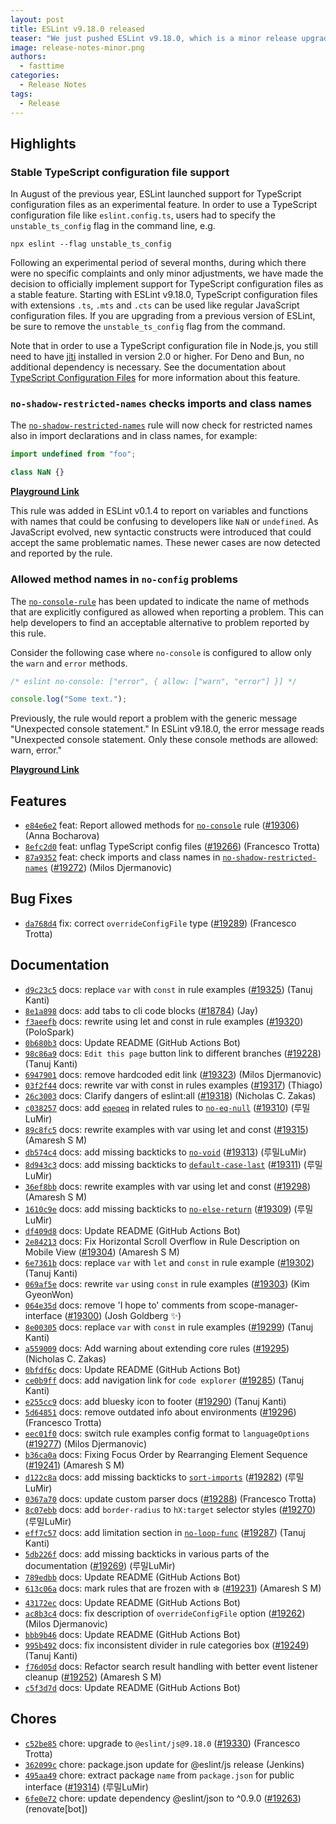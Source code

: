 ```yaml
---
layout: post
title: ESLint v9.18.0 released
teaser: "We just pushed ESLint v9.18.0, which is a minor release upgrade of ESLint. This release adds some new features and fixes several bugs found in the previous release."
image: release-notes-minor.png
authors:
  - fasttime
categories:
  - Release Notes
tags:
  - Release
---
```







## Highlights

### Stable TypeScript configuration file support

In August of the previous year, ESLint launched support for TypeScript configuration files as an experimental feature.
In order to use a TypeScript configuration file like `eslint.config.ts`, users had to specify the `unstable_ts_config` flag in the command line, e.g.

```shell
npx eslint --flag unstable_ts_config
```

Following an experimental period of several months, during which there were no specific complaints and only minor adjustments, we have made the decision to officially implement support for TypeScript configuration files as a stable feature.
Starting with ESLint v9.18.0, TypeScript configuration files with extensions `.ts`, `.mts` and `.cts` can be used like regular JavaScript configuration files.
If you are upgrading from a previous version of ESLint, be sure to remove the `unstable_ts_config` flag from the command.

Note that in order to use a TypeScript configuration file in Node.js, you still need to have [jiti](https://www.npmjs.com/package/jiti) installed in version 2.0 or higher.
For Deno and Bun, no additional dependency is necessary.
See the documentation about [TypeScript Configuration Files](https://eslint.org/docs/head/use/configure/configuration-files#typescript-configuration-files) for more information about this feature.

### `no-shadow-restricted-names` checks imports and class names

The [`no-shadow-restricted-names`](https://eslint.org/docs/latest/rules/no-shadow-restricted-names) rule will now check for restricted names also in import declarations and in class names, for example:

```js
import undefined from "foo";

class NaN {}
```

[**Playground Link**](https://eslint.org/play/#eyJ0ZXh0IjoiLyplc2xpbnQgbm8tc2hhZG93LXJlc3RyaWN0ZWQtbmFtZXM6IFwiZXJyb3JcIiovXG5cbmltcG9ydCB1bmRlZmluZWQgZnJvbSBcImZvb1wiO1xuXG5jbGFzcyBOYU4ge30iLCJvcHRpb25zIjp7InJ1bGVzIjp7fSwibGFuZ3VhZ2VPcHRpb25zIjp7InBhcnNlck9wdGlvbnMiOnsiZWNtYUZlYXR1cmVzIjp7fX19fX0=)

This rule was added in ESLint v0.1.4 to report on variables and functions with names that could be confusing to developers like `NaN` or `undefined`.
As JavaScript evolved, new syntactic constructs were introduced that could accept the same problematic names.
These newer cases are now detected and reported by the rule.

### Allowed method names in `no-config` problems

The [`no-console-rule`](https://eslint.org/docs/latest/rules/no-console) has been updated to indicate the name of methods that are explicitly configured as allowed when reporting a problem.
This can help developers to find an acceptable alternative to problem reported by this rule.

Consider the following case where `no-console` is configured to allow only the `warn` and `error` methods.

```js
/* eslint no-console: ["error", { allow: ["warn", "error"] }] */

console.log("Some text.");
```

Previously, the rule would report a problem with the generic message "Unexpected console statement."
In ESLint v9.18.0, the error message reads "Unexpected console statement. Only these console methods are allowed: warn, error."

[**Playground Link**](https://eslint.org/play/#eyJ0ZXh0IjoiLyogZXNsaW50IG5vLWNvbnNvbGU6IFtcImVycm9yXCIsIHsgYWxsb3c6IFtcIndhcm5cIiwgXCJlcnJvclwiXSB9XSAqL1xuXG5jb25zb2xlLmxvZyhcIlNvbWUgdGV4dC5cIik7Iiwib3B0aW9ucyI6eyJydWxlcyI6e30sImxhbmd1YWdlT3B0aW9ucyI6eyJzb3VyY2VUeXBlIjoibW9kdWxlIiwicGFyc2VyT3B0aW9ucyI6eyJlY21hRmVhdHVyZXMiOnt9fX19fQ==)



## Features


* [`e84e6e2`](https://github.com/eslint/eslint/commit/e84e6e269c4aefc84952e17a1f967697b02b7ad2) feat: Report allowed methods for [`no-console`](/docs/rules/no-console) rule ([#19306](https://github.com/eslint/eslint/issues/19306)) (Anna Bocharova)
* [`8efc2d0`](https://github.com/eslint/eslint/commit/8efc2d0c92dab6099f34c1479cd80bdc5cd1b07b) feat: unflag TypeScript config files ([#19266](https://github.com/eslint/eslint/issues/19266)) (Francesco Trotta)
* [`87a9352`](https://github.com/eslint/eslint/commit/87a9352c621e7cd1d5bb77b3c08df7837363ea12) feat: check imports and class names in [`no-shadow-restricted-names`](/docs/rules/no-shadow-restricted-names) ([#19272](https://github.com/eslint/eslint/issues/19272)) (Milos Djermanovic)






## Bug Fixes


* [`da768d4`](https://github.com/eslint/eslint/commit/da768d4541c4c30bfc33640a07a8d8a485520b18) fix: correct `overrideConfigFile` type ([#19289](https://github.com/eslint/eslint/issues/19289)) (Francesco Trotta)




## Documentation


* [`d9c23c5`](https://github.com/eslint/eslint/commit/d9c23c55be52a431141f38561c14140ee8b15686) docs: replace `var` with `const` in rule examples ([#19325](https://github.com/eslint/eslint/issues/19325)) (Tanuj Kanti)
* [`8e1a898`](https://github.com/eslint/eslint/commit/8e1a898411fd16c73332d7a2dd28aff9bac8da01) docs: add tabs to cli code blocks ([#18784](https://github.com/eslint/eslint/issues/18784)) (Jay)
* [`f3aeefb`](https://github.com/eslint/eslint/commit/f3aeefbd6547c25d78819ab7e77cf36a2c26611c) docs: rewrite using let and const in rule examples ([#19320](https://github.com/eslint/eslint/issues/19320)) (PoloSpark)
* [`0b680b3`](https://github.com/eslint/eslint/commit/0b680b3cc19c1e8d79ab94e7160051177c4adfe7) docs: Update README (GitHub Actions Bot)
* [`98c86a9`](https://github.com/eslint/eslint/commit/98c86a99f7657a2f15ea30a251523446b10a7cad) docs: `Edit this page` button link to different branches ([#19228](https://github.com/eslint/eslint/issues/19228)) (Tanuj Kanti)
* [`6947901`](https://github.com/eslint/eslint/commit/6947901d14b18dbb2db259c9769bd8ac4cd04c3c) docs: remove hardcoded edit link ([#19323](https://github.com/eslint/eslint/issues/19323)) (Milos Djermanovic)
* [`03f2f44`](https://github.com/eslint/eslint/commit/03f2f442a9a8bec15e89786980c07be5980cdac5) docs: rewrite var with const in rules examples ([#19317](https://github.com/eslint/eslint/issues/19317)) (Thiago)
* [`26c3003`](https://github.com/eslint/eslint/commit/26c3003bfca2f7d98950446fdf5b3978d17a3a60) docs: Clarify dangers of eslint:all ([#19318](https://github.com/eslint/eslint/issues/19318)) (Nicholas C. Zakas)
* [`c038257`](https://github.com/eslint/eslint/commit/c03825730d277405c357388d62ed48b3973083ba) docs: add [`eqeqeq`](/docs/rules/eqeqeq) in related rules to [`no-eq-null`](/docs/rules/no-eq-null) ([#19310](https://github.com/eslint/eslint/issues/19310)) (루밀LuMir)
* [`89c8fc5`](https://github.com/eslint/eslint/commit/89c8fc54c977ac457d3b5525a87cec1c51e72e23) docs: rewrite examples with var using let and const ([#19315](https://github.com/eslint/eslint/issues/19315)) (Amaresh  S M)
* [`db574c4`](https://github.com/eslint/eslint/commit/db574c4d380e2d25b6111a06bd15caa83f75bb2d) docs: add missing backticks to [`no-void`](/docs/rules/no-void) ([#19313](https://github.com/eslint/eslint/issues/19313)) (루밀LuMir)
* [`8d943c3`](https://github.com/eslint/eslint/commit/8d943c335c528a6a6a631dcbd98506238240ecfb) docs: add missing backticks to [`default-case-last`](/docs/rules/default-case-last) ([#19311](https://github.com/eslint/eslint/issues/19311)) (루밀LuMir)
* [`36ef8bb`](https://github.com/eslint/eslint/commit/36ef8bbeab495ef2598a4b1f52e32b4cb50be5e2) docs: rewrite examples with var using let and const ([#19298](https://github.com/eslint/eslint/issues/19298)) (Amaresh  S M)
* [`1610c9e`](https://github.com/eslint/eslint/commit/1610c9ee1479f23b1bc5a6853d0b42b83dacdb7f) docs: add missing backticks to [`no-else-return`](/docs/rules/no-else-return) ([#19309](https://github.com/eslint/eslint/issues/19309)) (루밀LuMir)
* [`df409d8`](https://github.com/eslint/eslint/commit/df409d8f76555c7baa4353d678d5fc460454a4d7) docs: Update README (GitHub Actions Bot)
* [`2e84213`](https://github.com/eslint/eslint/commit/2e842138e689ee5623552e885c3a5ac1b0c2bfcf) docs: Fix Horizontal Scroll Overflow in Rule Description on Mobile View ([#19304](https://github.com/eslint/eslint/issues/19304)) (Amaresh  S M)
* [`6e7361b`](https://github.com/eslint/eslint/commit/6e7361bb6ae93c87fccdf2219379c7793517f17a) docs: replace `var` with `let` and `const` in rule example ([#19302](https://github.com/eslint/eslint/issues/19302)) (Tanuj Kanti)
* [`069af5e`](https://github.com/eslint/eslint/commit/069af5e9ac43c7f33bd2a30abce3d5d94f504465) docs: rewrite `var` using `const` in rule examples ([#19303](https://github.com/eslint/eslint/issues/19303)) (Kim GyeonWon)
* [`064e35d`](https://github.com/eslint/eslint/commit/064e35de95339cfedcad467c3c9871d5ff70c1a7) docs: remove 'I hope to' comments from scope-manager-interface ([#19300](https://github.com/eslint/eslint/issues/19300)) (Josh Goldberg ✨)
* [`8e00305`](https://github.com/eslint/eslint/commit/8e003056a805468b07bcf4edba83a90a932fb520) docs: replace `var` with `const` in rule examples ([#19299](https://github.com/eslint/eslint/issues/19299)) (Tanuj Kanti)
* [`a559009`](https://github.com/eslint/eslint/commit/a559009f51ad9f081bae5252bb2b7a6e23c54767) docs: Add warning about extending core rules ([#19295](https://github.com/eslint/eslint/issues/19295)) (Nicholas C. Zakas)
* [`0bfdf6c`](https://github.com/eslint/eslint/commit/0bfdf6caaf3e1553c67a77da900245879c730ad3) docs: Update README (GitHub Actions Bot)
* [`ce0b9ff`](https://github.com/eslint/eslint/commit/ce0b9ff04242f61c8c49fc1ce164eb45eb3c459a) docs: add navigation link for `code explorer` ([#19285](https://github.com/eslint/eslint/issues/19285)) (Tanuj Kanti)
* [`e255cc9`](https://github.com/eslint/eslint/commit/e255cc98abef202929112378bfe133f260f2ac9d) docs: add bluesky icon to footer ([#19290](https://github.com/eslint/eslint/issues/19290)) (Tanuj Kanti)
* [`5d64851`](https://github.com/eslint/eslint/commit/5d64851955f410f31c159a7097f6cc7d4a01d6a1) docs: remove outdated info about environments ([#19296](https://github.com/eslint/eslint/issues/19296)) (Francesco Trotta)
* [`eec01f0`](https://github.com/eslint/eslint/commit/eec01f04ae1c44f7c9a8c6afec59dd72f5a57600) docs: switch rule examples config format to `languageOptions` ([#19277](https://github.com/eslint/eslint/issues/19277)) (Milos Djermanovic)
* [`b36ca0a`](https://github.com/eslint/eslint/commit/b36ca0a490829c579358ec7193bde35275000e04) docs: Fixing Focus Order by Rearranging Element Sequence ([#19241](https://github.com/eslint/eslint/issues/19241)) (Amaresh  S M)
* [`d122c8a`](https://github.com/eslint/eslint/commit/d122c8a756bb8e232ef7c25cca6dcae645094835) docs: add missing backticks to [`sort-imports`](/docs/rules/sort-imports) ([#19282](https://github.com/eslint/eslint/issues/19282)) (루밀LuMir)
* [`0367a70`](https://github.com/eslint/eslint/commit/0367a70a43346f1b9df8be75d38f98f9cfe4007c) docs: update custom parser docs ([#19288](https://github.com/eslint/eslint/issues/19288)) (Francesco Trotta)
* [`8c07ebb`](https://github.com/eslint/eslint/commit/8c07ebb9004309f8691f972d554e8bbb3eb517bc) docs: add `border-radius` to `hX:target` selector styles ([#19270](https://github.com/eslint/eslint/issues/19270)) (루밀LuMir)
* [`eff7c57`](https://github.com/eslint/eslint/commit/eff7c5721c101975a03e7906905f1fe2c9538df0) docs: add limitation section in [`no-loop-func`](/docs/rules/no-loop-func) ([#19287](https://github.com/eslint/eslint/issues/19287)) (Tanuj Kanti)
* [`5db226f`](https://github.com/eslint/eslint/commit/5db226f4da9ad7d53a4505a90290b68d4036c082) docs: add missing backticks in various parts of the documentation ([#19269](https://github.com/eslint/eslint/issues/19269)) (루밀LuMir)
* [`789edbb`](https://github.com/eslint/eslint/commit/789edbbae5aeeefc8fee94cd653b0b5f3e2ae3eb) docs: Update README (GitHub Actions Bot)
* [`613c06a`](https://github.com/eslint/eslint/commit/613c06a2c341758739473409a2331074884ec7f8) docs: mark rules that are frozen with ❄️ ([#19231](https://github.com/eslint/eslint/issues/19231)) (Amaresh  S M)
* [`43172ec`](https://github.com/eslint/eslint/commit/43172ecbd449c13a503cb39539e31106179f5d80) docs: Update README (GitHub Actions Bot)
* [`ac8b3c4`](https://github.com/eslint/eslint/commit/ac8b3c4ca9f7b84f84356137cf23a1ba6dfecf11) docs: fix description of `overrideConfigFile` option ([#19262](https://github.com/eslint/eslint/issues/19262)) (Milos Djermanovic)
* [`bbb9b46`](https://github.com/eslint/eslint/commit/bbb9b46c20662019e98df85dedde9b68719afa1f) docs: Update README (GitHub Actions Bot)
* [`995b492`](https://github.com/eslint/eslint/commit/995b49231a3f0ccddb941663175ce4fead9c9432) docs: fix inconsistent divider in rule categories box ([#19249](https://github.com/eslint/eslint/issues/19249)) (Tanuj Kanti)
* [`f76d05d`](https://github.com/eslint/eslint/commit/f76d05da6e745adbea574c32b334638c7ba3c0c8) docs: Refactor search result handling with better event listener cleanup ([#19252](https://github.com/eslint/eslint/issues/19252)) (Amaresh  S M)
* [`c5f3d7d`](https://github.com/eslint/eslint/commit/c5f3d7dab303468ae33ccfec61bba75a816f832c) docs: Update README (GitHub Actions Bot)








## Chores


* [`c52be85`](https://github.com/eslint/eslint/commit/c52be85c4a916f70807377e1a486adb3a5857347) chore: upgrade to `@eslint/js@9.18.0` ([#19330](https://github.com/eslint/eslint/issues/19330)) (Francesco Trotta)
* [`362099c`](https://github.com/eslint/eslint/commit/362099c580992b2602316fc417ce3e595b96f28c) chore: package.json update for @eslint/js release (Jenkins)
* [`495aa49`](https://github.com/eslint/eslint/commit/495aa499a7390f99b763cba8f2b8312e3eecfe0d) chore: extract package `name` from `package.json` for public interface ([#19314](https://github.com/eslint/eslint/issues/19314)) (루밀LuMir)
* [`6fe0e72`](https://github.com/eslint/eslint/commit/6fe0e7244a7e88458ea7fdcebc43794c03793c4b) chore: update dependency @eslint/json to ^0.9.0 ([#19263](https://github.com/eslint/eslint/issues/19263)) (renovate[bot])


